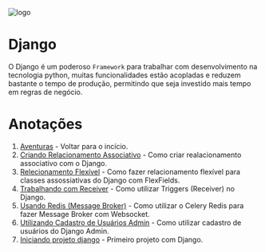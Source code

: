 ![logo](https://miro.medium.com/max/1200/0*aurC6Id6dEJPYry1.png)

# Django

O Django é um poderoso ``Framework`` para trabalhar com desenvolvimento na tecnologia python, muitas funcionalidades estão acopladas e reduzem bastante o tempo de produção, permitindo que seja investido mais tempo em regras de negócio.

# Anotações
1. [Aventuras](./../README.MD) - Voltar para o incício.
2. [Criando Relacionamento Associativo](relacionamento_associativo.MD) - Como criar realacionamento associativo com o Django.
3. [Relecionamento Flexível](relacionamento_flexivel.MD) - Como fazer relacionamento flexível para classes assossiativas do Django com FlexFields.
4. [Trabalhando com Receiver](trabalhando_com_receiver.MD) - Como utilizar Triggers (Receiver) no Django.
5. [Usando Redis (Message Broker)](usando_redis_message_broker.MD) - Como utilizar o Celery Redis para fazer Message Broker com Websocket.
6. [Utilizando Cadastro de Usuários Admin](cadastro_usuarios_admin.MD) - Como utilizar cadastro de usuários do Django Admin.
7. [Iniciando projeto django](./primeiro_projeto/README.MD) - Primeiro projeto com Django.